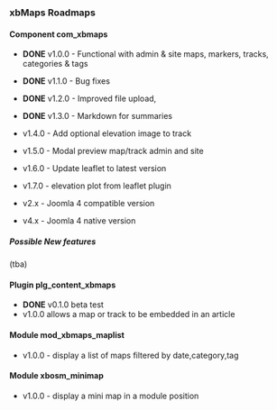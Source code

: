 ### xbMaps Roadmaps

#### Component com_xbmaps

- **DONE** v1.0.0 - Functional with admin & site maps, markers, tracks, categories & tags
- **DONE** v1.1.0 - Bug fixes
- **DONE** v1.2.0 - Improved file upload, 
- **DONE** v1.3.0 - Markdown for summaries
- v1.4.0 -  Add optional elevation image to track  

- v1.5.0 -  Modal preview map/track admin and site 

- v1.6.0 -  Update leaflet to latest version
- v1.7.0 - elevation plot from leaflet plugin



- v2.x - Joomla 4 compatible version

- v4.x - Joomla 4 native version




##### Possible New features

(tba)



#### Plugin plg_content_xbmaps

- **DONE** v0.1.0 beta test
- v1.0.0 allows a map or track to be embedded in an article



#### Module mod_xbmaps_maplist

- v1.0.0 - display a list of maps filtered by date,category,tag



#### Module xbosm_minimap

- v1.0.0 - display a mini map in a module position